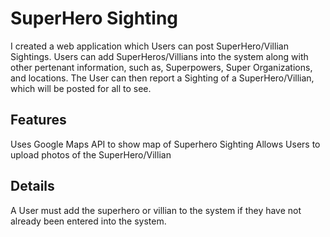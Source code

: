 # SuperHero Sighting
I created a web application which Users can post SuperHero/Villian Sightings. Users can add SuperHeros/Villians into the system along with other pertenant information, 
such as, Superpowers, Super Organizations, and locations. The User can then report a Sighting of a SuperHero/Villian, which will be posted for all to see.

## Features
Uses Google Maps API to show map of Superhero Sighting
Allows Users to upload photos of the SuperHero/Villian

## Details
A User must add the superhero or villian to the system if they have not already been entered into the system.
